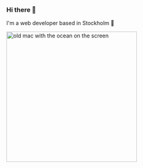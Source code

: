 ### Hi there 👋
I'm a web developer based in Stockholm 🌱

<img src="https://www.tommoody.us/images/dec10/dumpfm-tommoody-mirrrroring_mac_ocean_bw.gif" alt="old mac with the ocean on the screen" width="340px" />
<!--
**romnance/romnance** is a ✨ _special_ ✨ repository because its `README.md` (this file) appears on your GitHub profile.

Here are some ideas to get you started:

- 🔭 I’m currently working on ...
- 🌱 I’m currently learning ...
- 👯 I’m looking to collaborate on ...
- 🤔 I’m looking for help with ...
- 💬 Ask me about ...
- 📫 How to reach me: ...
- 😄 Pronouns: ...
- ⚡ Fun fact: ...
-->

